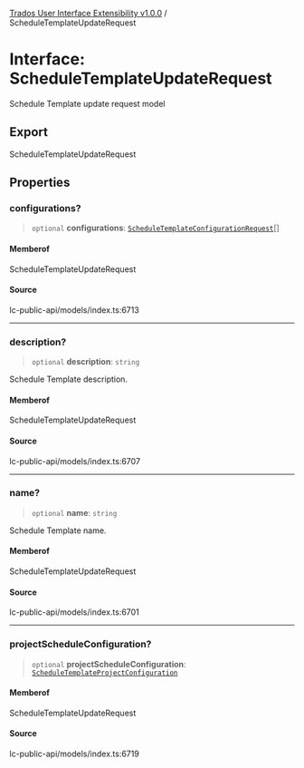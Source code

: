 [Trados User Interface Extensibility v1.0.0](../wiki/globals) / ScheduleTemplateUpdateRequest

# Interface: ScheduleTemplateUpdateRequest

Schedule Template update request model

## Export

ScheduleTemplateUpdateRequest

## Properties

### configurations?

> `optional` **configurations**: [`ScheduleTemplateConfigurationRequest`](../wiki/Interface.ScheduleTemplateConfigurationRequest)[]

#### Memberof

ScheduleTemplateUpdateRequest

#### Source

lc-public-api/models/index.ts:6713

***

### description?

> `optional` **description**: `string`

Schedule Template description.

#### Memberof

ScheduleTemplateUpdateRequest

#### Source

lc-public-api/models/index.ts:6707

***

### name?

> `optional` **name**: `string`

<div style="display: inline;">Schedule Template name.</div>

#### Memberof

ScheduleTemplateUpdateRequest

#### Source

lc-public-api/models/index.ts:6701

***

### projectScheduleConfiguration?

> `optional` **projectScheduleConfiguration**: [`ScheduleTemplateProjectConfiguration`](../wiki/Interface.ScheduleTemplateProjectConfiguration)

#### Memberof

ScheduleTemplateUpdateRequest

#### Source

lc-public-api/models/index.ts:6719
